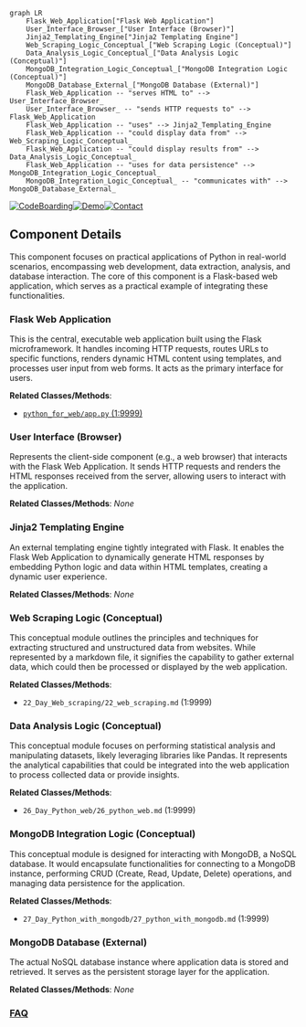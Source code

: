 ```mermaid
graph LR
    Flask_Web_Application["Flask Web Application"]
    User_Interface_Browser_["User Interface (Browser)"]
    Jinja2_Templating_Engine["Jinja2 Templating Engine"]
    Web_Scraping_Logic_Conceptual_["Web Scraping Logic (Conceptual)"]
    Data_Analysis_Logic_Conceptual_["Data Analysis Logic (Conceptual)"]
    MongoDB_Integration_Logic_Conceptual_["MongoDB Integration Logic (Conceptual)"]
    MongoDB_Database_External_["MongoDB Database (External)"]
    Flask_Web_Application -- "serves HTML to" --> User_Interface_Browser_
    User_Interface_Browser_ -- "sends HTTP requests to" --> Flask_Web_Application
    Flask_Web_Application -- "uses" --> Jinja2_Templating_Engine
    Flask_Web_Application -- "could display data from" --> Web_Scraping_Logic_Conceptual_
    Flask_Web_Application -- "could display results from" --> Data_Analysis_Logic_Conceptual_
    Flask_Web_Application -- "uses for data persistence" --> MongoDB_Integration_Logic_Conceptual_
    MongoDB_Integration_Logic_Conceptual_ -- "communicates with" --> MongoDB_Database_External_
```
[![CodeBoarding](https://img.shields.io/badge/Generated%20by-CodeBoarding-9cf?style=flat-square)](https://github.com/CodeBoarding/CodeBoarding)[![Demo](https://img.shields.io/badge/Try%20our-Demo-blue?style=flat-square)](https://www.codeboarding.org/demo)[![Contact](https://img.shields.io/badge/Contact%20us%20-%20contact@codeboarding.org-lightgrey?style=flat-square)](mailto:contact@codeboarding.org)

## Component Details

This component focuses on practical applications of Python in real-world scenarios, encompassing web development, data extraction, analysis, and database interaction. The core of this component is a Flask-based web application, which serves as a practical example of integrating these functionalities.

### Flask Web Application
This is the central, executable web application built using the Flask microframework. It handles incoming HTTP requests, routes URLs to specific functions, renders dynamic HTML content using templates, and processes user input from web forms. It acts as the primary interface for users.


**Related Classes/Methods**:

- <a href="https://github.com/Asabeneh/30-Days-Of-Python/blob/master/python_for_web/app.py#L1-L9999" target="_blank" rel="noopener noreferrer">`python_for_web/app.py` (1:9999)</a>


### User Interface (Browser)
Represents the client-side component (e.g., a web browser) that interacts with the Flask Web Application. It sends HTTP requests and renders the HTML responses received from the server, allowing users to interact with the application.


**Related Classes/Methods**: _None_

### Jinja2 Templating Engine
An external templating engine tightly integrated with Flask. It enables the Flask Web Application to dynamically generate HTML responses by embedding Python logic and data within HTML templates, creating a dynamic user experience.


**Related Classes/Methods**: _None_

### Web Scraping Logic (Conceptual)
This conceptual module outlines the principles and techniques for extracting structured and unstructured data from websites. While represented by a markdown file, it signifies the capability to gather external data, which could then be processed or displayed by the web application.


**Related Classes/Methods**:

- `22_Day_Web_scraping/22_web_scraping.md` (1:9999)


### Data Analysis Logic (Conceptual)
This conceptual module focuses on performing statistical analysis and manipulating datasets, likely leveraging libraries like Pandas. It represents the analytical capabilities that could be integrated into the web application to process collected data or provide insights.


**Related Classes/Methods**:

- `26_Day_Python_web/26_python_web.md` (1:9999)


### MongoDB Integration Logic (Conceptual)
This conceptual module is designed for interacting with MongoDB, a NoSQL database. It would encapsulate functionalities for connecting to a MongoDB instance, performing CRUD (Create, Read, Update, Delete) operations, and managing data persistence for the application.


**Related Classes/Methods**:

- `27_Day_Python_with_mongodb/27_python_with_mongodb.md` (1:9999)


### MongoDB Database (External)
The actual NoSQL database instance where application data is stored and retrieved. It serves as the persistent storage layer for the application.


**Related Classes/Methods**: _None_



### [FAQ](https://github.com/CodeBoarding/GeneratedOnBoardings/tree/main?tab=readme-ov-file#faq)